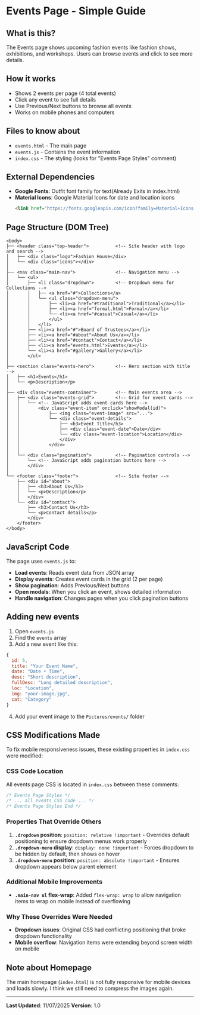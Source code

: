 # Events Page - Simple Guide

## What is this?
The Events page shows upcoming fashion events like fashion shows, exhibitions, and workshops. Users can browse events and click to see more details.

## How it works
- Shows 2 events per page (4 total events)
- Click any event to see full details
- Use Previous/Next buttons to browse all events
- Works on mobile phones and computers

## Files to know about
- `events.html` - The main page
- `events.js` - Contains the event information
- `index.css` - The styling (looks for "Events Page Styles" comment)

## External Dependencies
- **Google Fonts**: Outfit font family for text(Already Exits in index.html)
- **Material Icons**: Google Material Icons for date and location icons
  ```html
  <link href="https://fonts.googleapis.com/icon?family=Material+Icons" rel="stylesheet">
  ```

## Page Structure (DOM Tree)
```
<body>
├── <header class="top-header">          <!-- Site header with logo and search -->
│   ├── <div class="logo">Fashion House</div>
│   └── <div class="icons"></div>
│
├── <nav class="main-nav">               <!-- Navigation menu -->
│   └── <ul>
│       ├── <li class="dropdown">        <!-- Dropdown menu for Collections -->
│       │   ├── <a href="#">Collections</a>
│       │   └── <ul class="dropdown-menu">
│       │       ├── <li><a href="#traditional">Traditional</a></li>
│       │       ├── <li><a href="formal.html">Formal</a></li>
│       │       └── <li><a href="#casual">Casual</a></li>
│       │       </ul>
│       │   </li>
│       ├── <li><a href="#">Board of Trustees</a></li>
│       ├── <li><a href="#about">About Us</a></li>
│       ├── <li><a href="#contact">Contact</a></li>
│       ├── <li><a href="events.html">Events</a></li>
│       └── <li><a href="#gallery">Gallery</a></li>
│       </ul>
│
├── <section class="events-hero">        <!-- Hero section with title -->
│   ├── <h1>Events</h1>
│   └── <p>Description</p>
│
├── <div class="events-container">       <!-- Main events area -->
│   ├── <div class="events-grid">        <!-- Grid for event cards -->
│   │   └── <!-- JavaScript adds event cards here -->
│   │       <div class="event-item" onclick="showModal(id)">
│   │           ├── <img class="event-image" src="...">
│   │           └── <div class="event-details">
│   │               ├── <h3>Event Title</h3>
│   │               ├── <div class="event-date">Date</div>
│   │               └── <div class="event-location">Location</div>
│   │               </div>
│   │           </div>
│   │
│   └── <div class="pagination">         <!-- Pagination controls -->
│       └── <!-- JavaScript adds pagination buttons here -->
│       </div>
│
└── <footer class="footer">              <!-- Site footer -->
    ├── <div id="about">
    │   ├── <h3>About Us</h3>
    │   └── <p>Description</p>
    │   </div>
    └── <div id="contact">
        ├── <h3>Contact Us</h3>
        └── <p>Contact details</p>
        </div>
    </footer>
</body>
```

## JavaScript Code
The page uses `events.js` to:
- **Load events**: Reads event data from JSON array
- **Display events**: Creates event cards in the grid (2 per page)
- **Show pagination**: Adds Previous/Next buttons
- **Open modals**: When you click an event, shows detailed information
- **Handle navigation**: Changes pages when you click pagination buttons

## Adding new events
1. Open `events.js`
2. Find the `events` array
3. Add a new event like this:
```javascript
{
  id: 5,
  title: "Your Event Name",
  date: "Date • Time",
  desc: "Short description",
  fullDesc: "Long detailed description",
  loc: "Location",
  img: "your-image.jpg",
  cat: "Category"
}
```
4. Add your event image to the `Pictures/events/` folder

## CSS Modifications Made
To fix mobile responsiveness issues, these existing properties in `index.css` were modified:

### CSS Code Location
All events page CSS is located in `index.css` between these comments:
```css
/* Events Page Styles */
/* ... all events CSS code ... */
/* Events Page Styles End */
```

### Properties That Override Others
1. **`.dropdown` position**: `position: relative !important` - Overrides default positioning to ensure dropdown menus work properly
2. **`.dropdown-menu` display**: `display: none !important` - Forces dropdown to be hidden by default, then shows on hover
3. **`.dropdown-menu` position**: `position: absolute !important` - Ensures dropdown appears below parent element

### Additional Mobile Improvements
- **`.main-nav ul` flex-wrap**: Added `flex-wrap: wrap` to allow navigation items to wrap on mobile instead of overflowing

### Why These Overrides Were Needed
- **Dropdown issues**: Original CSS had conflicting positioning that broke dropdown functionality
- **Mobile overflow**: Navigation items were extending beyond screen width on mobile

## Note about Homepage
The main homepage (`index.html`) is not fully responsive for mobile devices and loads slowly. I think we still need to compress the images again.

---
**Last Updated**: 11/07/2025
**Version**: 1.0
